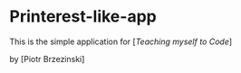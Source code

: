# Printerest-like-app

This is the simple application for
[*Teaching myself to Code*]

by [Piotr Brzezinski]
